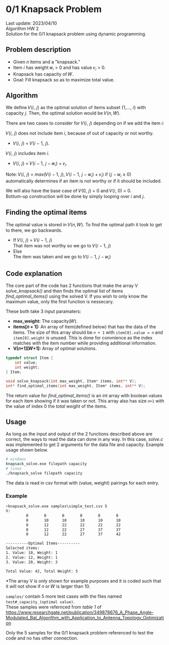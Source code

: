 # 0/1 Knapsack Problem
Last update: 2023/04/10
<br>Algorithm HW 2
<br>Solution for the 0/1 knapsack problem using dynamic programming.

## Problem description
- Given 𝑛 items and a "knapsack.”
- Item 𝑖 has weight 𝑤<sub>𝑖</sub> > 0 and has value 𝑣<sub>𝑖</sub> > 0.
- Knapsack has capacity of 𝑊.
- Goal: Fill knapsack so as to maximize total value.


## Algorithm
We define 𝑉(𝑖, 𝑗) as the optimal solution of items 
subset {1,…, 𝑖} with capacity 𝑗. 
Then, the optimal solution would be 𝑉(𝑛, 𝑊).

There are two cases to consider for 𝑉(𝑖, 𝑗) depending on if we add the item 𝑖:

𝑉(𝑖, 𝑗) does not include item 𝑖, because of out of capacity or not worthy.
- 𝑉(𝑖, 𝑗) = 𝑉(𝑖 − 1, 𝑗).

 𝑉(𝑖, 𝑗) includes item 𝑖.
- 𝑉(𝑖, 𝑗) = 𝑉(𝑖 − 1, 𝑗 − 𝑤<sub>𝑖</sub>) + 𝑣<sub>𝑖</sub>.

Note: 𝑉(𝑖, 𝑗) = *max*(𝑉(𝑖 − 1, 𝑗), 𝑉(𝑖 − 1, 𝑗 − 𝑤<sub>𝑖</sub>) + 𝑣<sub>𝑖</sub>) if (𝑗 − 𝑤<sub>𝑖</sub> ≥ 0)<br>automatically determines if an item is not worthy or if it should be included.

We will also have the base case of 𝑉(0, 𝑗) = 0 and 𝑉(𝑖, 0) = 0. 
<br>Bottum-up construction will be done by simply looping over 𝑖 and 𝑗.


## Finding the optimal items
The optimal value is stored in 𝑉(𝑛, 𝑊). To find the optimal path it took to get to there, we go backwards.

- If 𝑉(𝑖, 𝑗) = 𝑉(𝑖 − 1, 𝑗)
<br>That item was not worthy so we go to 𝑉(𝑖 − 1, 𝑗)
- Else
<br>The item was taken and we go to 𝑉(𝑖 − 1, 𝑗 − 𝑤<sub>𝑖</sub>)


## Code explanation
The core part of the code has 2 functions that make the array V *solve_knapsack()* and then finds the optimal list of items *find_optimal_items()* using the solved V. If you wish to only know the maximum value, only the first function is nessecary.

These both take 3 input paramaters:
- **max_weight:** The capacity(𝑊). 
- **items[𝑛 + 1]:** An array of Item(defined below) that has the data of the items.
The size of this array should be `𝑛 + 1` with `item[0].value = 𝑛` and `item[0].weight` is unused. This is done for convnience as the index matches with the item number while providing additional information.
- **V[𝑛+1][𝑊+1]:** Array of optimal solutions.
```c
typedef struct Item {
    int value;
    int weight;
} Item;

void solve_knapsack(int max_weight, Item* items, int** V);
int* find_optimal_items(int max_weight, Item* items, int** V);
```

The return value for *find_optimal_items()* is an int array with boolean values for each item showing if it was taken or not. This array also has size `𝑛+1` with the value of index 0 the *total weight* of the items.


## Usage
As long as the input and output of the 2 functions described above are correct, the ways to read the data can done in any way. In this case, *solve.c* was implemented to get 2 arguments for the data file and capacity. Example usage shown below.
```bash
# windows
knapsack_solve.exe filepath capacity
# linux
./knapsack_solve filepath capacity
```

The data is read in csv format with (value, weight) pairings for each entry.

### Example
```bash
>knapsack_solve.exe samples\simple_test.csv 5
V:
         0       0       0       0       0       0
         0       10      10      10      10      10
         0       12      22      22      22      22
         0       12      22      27      37      37
         0       12      22      27      37      42

----------Optimal Items----------
Selected items:
1. Value: 10, Weight: 1
2. Value: 12, Weight: 1
3. Value: 20, Weight: 3

Total Value: 42, Total Weight: 5
```

*The array V is only shown for example purposes and it is coded such that it will not show if 𝑛 or 𝑊 is larger than 10.

`samples/` contain 5 more test cases with the files named `test#_capacity_(optimal value)`. 
<br>These samples were refernced from *table 1* of https://www.researchgate.net/publication/349878676_A_Phase_Angle-Modulated_Bat_Algorithm_with_Application_to_Antenna_Topology_Optimization

Only the 5 samples for the 0/1 knapsack problem referenced to test the code and no has other connection.